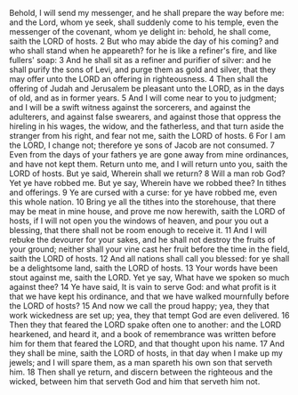 Behold, I will send my messenger, and he shall prepare the way before me:
and the Lord, whom ye seek, shall suddenly come to his temple,
even the messenger of the covenant, whom ye delight in:
behold, he shall come, saith the LORD of hosts.
2 But who may abide the day of his coming?
and who shall stand when he appeareth?
for he is like a refiner's fire, and like fullers' soap:
3 And he shall sit as a refiner and purifier of silver:
and he shall purify the sons of Levi, and purge them as gold and silver,
that they may offer unto the LORD an offering in righteousness.
4 Then shall the offering of Judah and Jerusalem be pleasant unto the LORD,
as in the days of old, and as in former years.
5 And I will come near to you to judgment;
and I will be a swift witness
against the sorcerers, and against the adulterers, and against false swearers,
and against those that oppress the hireling in his wages,
the widow, and the fatherless,
and that turn aside the stranger from his right, and fear not me,
saith the LORD of hosts.
6 For I am the LORD, I change not;
therefore ye sons of Jacob are not consumed.
7 Even from the days of your fathers ye are gone away from mine ordinances, and have not kept them.
Return unto me, and I will return unto you, saith the LORD of hosts.
But ye said, Wherein shall we return?
8 Will a man rob God? Yet ye have robbed me.
But ye say, Wherein have we robbed thee?
In tithes and offerings.
9 Ye are cursed with a curse: for ye have robbed me,
even this whole nation.
10 Bring ye all the tithes into the storehouse,
that there may be meat in mine house,
and prove me now herewith, saith the LORD of hosts, if I will not open you the windows of heaven,
and pour you out a blessing, that there shall not be room enough to receive it.
11 And I will rebuke the devourer for your sakes,
and he shall not destroy the fruits of your ground;
neither shall your vine cast her fruit before the time in the field, saith the LORD of hosts.
12 And all nations shall call you blessed:
for ye shall be a delightsome land, saith the LORD of hosts.
13 Your words have been stout against me, saith the LORD.
Yet ye say, What have we spoken so much against thee?
14 Ye have said, It is vain to serve God:
and what profit is it that we have kept his ordinance,
and that we have walked mournfully before the LORD of hosts?
15 And now we call the proud happy;
yea, they that work wickedness are set up;
yea, they that tempt God are even delivered.
16 Then they that feared the LORD spake often one to another:
and the LORD hearkened, and heard it,
and a book of remembrance was written before him
for them that feared the LORD, and that thought upon his name.
17 And they shall be mine, saith the LORD of hosts,
in that day when I make up my jewels;
and I will spare them, as a man spareth his own son that serveth him.
18 Then shall ye return, and discern between the righteous and the wicked,
between him that serveth God and him that serveth him not.